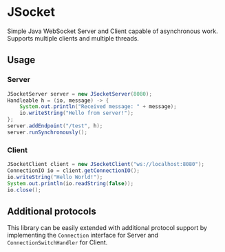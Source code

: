 # JSocket
Simple Java WebSocket Server and Client capable of asynchronous work.
Supports multiple clients and multiple threads.
## Usage
### Server
```java
JSocketServer server = new JSocketServer(8080);
Handleable h = (io, message) -> {
    System.out.println("Received message: " + message);
    io.writeString("Hello from server!");
};
server.addEndpoint("/test", h);
server.runSynchronously();
```

### Client
```java
JSocketClient client = new JSocketClient("ws://localhost:8080");
ConnectionIO io = client.getConnectionIO();
io.writeString("Hello World!");
System.out.println(io.readString(false));
io.close();
```

## Additional protocols

This library can be easily extended with additional protocol support by implementing the `Connection` interface for Server and `ConnectionSwitchHandler` for Client.

